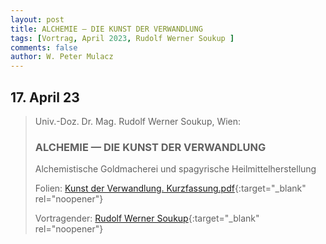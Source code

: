 ```yaml
---
layout: post
title: ALCHEMIE — DIE KUNST DER VERWANDLUNG
tags: [Vortrag, April 2023, Rudolf Werner Soukup ]
comments: false
author: W. Peter Mulacz
---
```

## 17. April 23
> Univ.-Doz. Dr. Mag. Rudolf Werner Soukup, Wien:
> ### ALCHEMIE — DIE KUNST DER VERWANDLUNG
> Alchemistische Goldmacherei und spagyrische Heilmittelherstellung
>
> Folien: [Kunst der Verwandlung. Kurzfassung.pdf](../assets/resources/Kunst%20der%20Verwandlung.%20Kurzfassung.pdf){:target="_blank" rel="noopener"}
>
> Vortragender: [Rudolf Werner Soukup](http://rudolf-werner-soukup.at/){:target="_blank" rel="noopener"}
